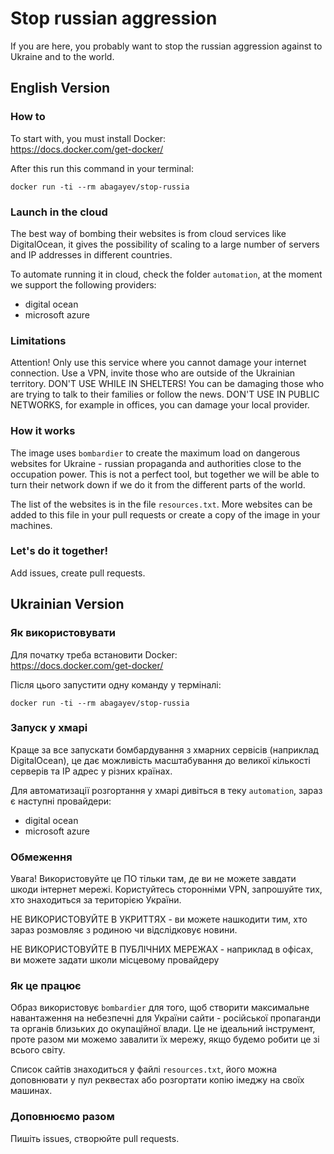  # Stop russian aggression

If you are here, you probably want to stop the russian aggression against to Ukraine and to the world.

## English Version

### How to

To start with, you must install Docker:  
https://docs.docker.com/get-docker/

After this run this command in your terminal:

```shell
docker run -ti --rm abagayev/stop-russia
```

### Launch in the cloud

The best way of bombing their websites is from cloud services like DigitalOcean, it gives the possibility of scaling to a large number of servers and IP addresses in different countries.

To automate running it in cloud, check the folder `automation`, at the moment we support the following providers:
- digital ocean
- microsoft azure

### Limitations

Attention! Only use this service where you cannot damage your internet connection. Use a VPN, invite those who are outside of the Ukrainian territory.
DON'T USE WHILE IN SHELTERS! You can be damaging those who are trying to talk to their families or follow the news.
DON'T USE IN PUBLIC NETWORKS, for example in offices, you can damage your local provider.

### How it works

The image uses `bombardier` to create the maximum load on dangerous websites for Ukraine - russian propaganda and authorities close to the occupation power. This is not a perfect tool, but together we will be able to turn their network down if we do it from the different parts of the world.

The list of the websites is in the file `resources.txt`. More websites can be added to this file in your pull requests or create a copy of the image in your machines.

### Let's do it together!

Add issues, create pull requests.

## Ukrainian Version

### Як використовувати

Для початку треба встановити Docker:  
https://docs.docker.com/get-docker/

Після цього запустити одну команду у терміналі:

```shell
docker run -ti --rm abagayev/stop-russia
```

### Запуск у хмарі

Краще за все запускати бомбардування з хмарних сервісів (наприклад DigitalOcean), це дає можливість масштабування до великої кількості серверів та IP адрес у різних країнах.

Для автоматизації розгортання у хмарі дивіться в теку `automation`, зараз є наступні провайдери:
- digital ocean 
- microsoft azure

### Обмеження

Увага! Використовуйте це ПО тільки там, де ви не можете завдати шкоди інтернет мережі. Користуйтесь сторонніми VPN, запрошуйте тих, хто знаходиться за територією України. 

НЕ ВИКОРИСТОВУЙТЕ В УКРИТТЯХ - ви можете нашкодити тим, хто зараз розмовляє з родиною чи відслідковує новини.

НЕ ВИКОРИСТОВУЙТЕ В ПУБЛІЧНИХ МЕРЕЖАХ - наприклад в офісах, ви можете задати школи місцевому провайдеру

### Як це працює

Образ використовує `bombardier` для того, щоб створити максимальне навантаження на небезпечні для України сайти - російської пропаганди та органів близьких до окупаційної влади. Це не ідеальний інструмент, проте разом ми можемо завалити їх мережу, якщо будемо робити це зі всього світу.  

Список сайтів знаходиться у файлі `resources.txt`, його можна доповнювати у пул реквестах або розгортати копію імеджу на своїх машинах.

### Доповнюємо разом

Пишіть issues, створюйте pull requests.  
